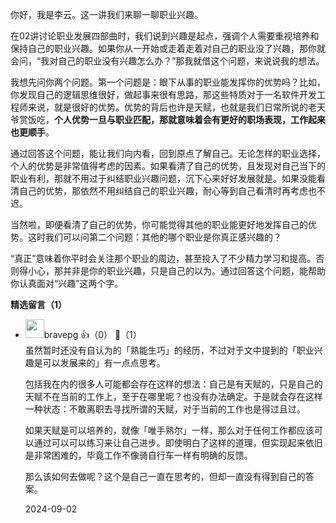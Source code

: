 你好，我是李云。这一讲我们来聊一聊职业兴趣。

在02讲讨论职业发展四部曲时，我们说到兴趣是起点，强调个人需要重视培养和保持自己的职业兴趣。如果你从一开始或走着走着对自己的职业没了兴趣，那你就会问，“我对自己的职业没有兴趣怎么办？”那我就借这个问题，来说说我的想法。

我想先问你两个问题。第一个问题是：眼下从事的职业能发挥你的优势吗？比如，你发现自己的逻辑思维很好，做起事来很有思路，那这些特质对于一名软件开发工程师来说，就是很好的优势。优势的背后也许是天赋，也就是我们日常所说的老天爷赏饭吃，**个人优势一旦与职业匹配，那就意味着会有更好的职场表现，工作起来也更顺手**。

通过回答这个问题，能让我们向内看，回到原点了解自己。无论怎样的职业选择，个人的优势是非常值得考虑的因素。如果看清了自己的优势，且发现对自己当下的职业有利，那就不用过于纠结职业兴趣问题，沉下心来好好发展就是。如果没能看清自己的优势，那依然不用纠结自己的职业兴趣，耐心等到自己看清时再考虑也不迟。

当然啦，即便看清了自己的优势，你可能觉得其他的职业能更好地发挥自己的优势。这时我们可以问第二个问题：其他的哪个职业是你真正感兴趣的？

“真正”意味着你平时会关注那个职业的周边，甚至投入了不少精力学习和提高。否则得小心，那并非是你的职业兴趣，只是自己的以为。通过回答这个问题，能帮助你认真面对“兴趣”这两个字。
<div><strong>精选留言（1）</strong></div><ul>
<li><img src="https://static001.geekbang.org/account/avatar/00/1d/0c/89/a695f9ba.jpg" width="30px"><span>bravepg</span> 👍（0） 💬（1）<div>虽然暂时还没有自认为的「熟能生巧」的经历，不过对于文中提到的「职业兴趣是可以发展来的」有一点点思考。

包括我在内的很多人可能都会存在这样的想法：自己是有天赋的，只是自己的天赋不在当前的工作上，至于在哪里呢？也没有办法确定。于是就会存在这样一种状态：不敢离职去寻找所谓的天赋，对于当前的工作也是得过且过。

如果天赋是可以培养的，就像「唯手熟尔」一样，那么对于任何工作都应该可以通过可以可以练习来让自己进步。即使明白了这样的道理，但实现起来依旧是非常困难的，毕竟工作不像骑自行车一样有明确的反馈。

那么该如何去做呢？这个是自己一直在思考的，但却一直没有得到自己的答案。</div>2024-09-02</li><br/>
</ul>
